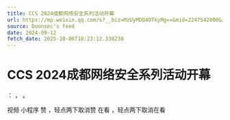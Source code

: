 ```yaml
---
title: CCS 2024成都网络安全系列活动开幕
url: https://mp.weixin.qq.com/s?__biz=MzUyMDQ4OTkyMg==&mid=2247542000&idx=1&sn=3e857f59983d3dde84e9ae387f5fcd72
source: Doonsec's feed
date: 2024-09-12
fetch_date: 2025-10-06T18:23:12.338238
---
```


# CCS 2024成都网络安全系列活动开幕

：
，
。

视频
小程序
赞
，轻点两下取消赞
在看
，轻点两下取消在看